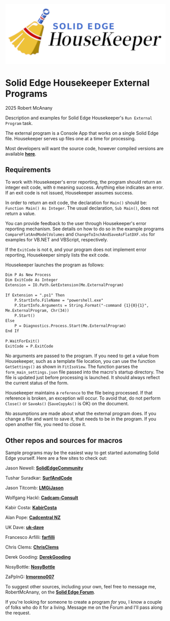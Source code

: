 ![Logo](logo.png)

# Solid Edge Housekeeper External Programs
2025 Robert McAnany

Description and examples for Solid Edge Housekeeper's `Run External Program` task.

The external program is a Console App that works on a single Solid Edge file.  Housekeeper serves up files one at a time for processing.  

Most developers will want the source code, however compiled versions are available [<ins>**here**</ins>](https://github.com/rmcanany/HousekeeperExternalPrograms/releases/).

## Requirements

To work with Housekeeper's error reporting, the program should return an integer exit code, with `0` meaning success.  Anything else indicates an error.  If an exit code is not issued, Housekeeper assumes success.

In order to return an exit code, the declaration for `Main()` should be: `Function Main() As Integer`. The usual declaration, `Sub Main()`, does not return a value.

You can provide feedback to the user through Housekeeper's error reporting mechanism.  See details on how to do so in the example programs `CompareFlatAndModelVolumes` and `ChangeToInchAndSaveAsFlatDXF.vbs` for examples for VB.NET and VBScript, respectively.  

If the `ExitCode` is not `0`, and your program does not implement error reporting, Housekeeper simply lists the exit code.

Housekeeper launches the program as follows:

    Dim P As New Process
    Dim ExitCode As Integer
    Extension = IO.Path.GetExtension(Me.ExternalProgram)

    If Extension = ".ps1" Then
        P.StartInfo.FileName = "powershell.exe"
        P.StartInfo.Arguments = String.Format("-command {1}{0}{1}", Me.ExternalProgram, Chr(34))
        P.Start()
    Else
        P = Diagnostics.Process.Start(Me.ExternalProgram)
    End If

    P.WaitForExit()
    ExitCode = P.ExitCode


No arguments are passed to the program. If you need to get a value from Housekeeper, such as a template file location, you can use the function `GetSettings()` as shown in `FitIsoView`. The function parses the `form_main_settings.json` file passed into the macro's startup directory. The file is updated just before processing is launched. It should always reflect the current status of the form.

Housekeeper maintains a `reference` to the file being processed. If that reference is broken, an exception will occur. To avoid that, do not perform `Close()` or `SaveAs()` (`SaveCopyAs()` is OK) on the document.

No assumptions are made about what the external program does. If you change a file and want to save it, that needs to be in the program.  If you open another file, you need to close it. 

## Other repos and sources for macros

Sample programs may be the easiest way to get started automating Solid Edge yourself. Here are a few sites to check out:

Jason Newell: [**SolidEdgeCommunity**](https://github.com/SolidEdgeCommunity)

Tushar Suradkar: [**SurfAndCode**](http://www.surfandcode.in/2014/01/index-of-all-tutorials-on-this-solid.html)

Jason Titcomb: [**LMGiJason**](https://github.com/LMGiJason)

Wolfgang Hackl: [**Cadcam-Consult**](http://cadcam-consult.com/Page_00/index.html)

Kabir Costa: [**KabirCosta**](https://github.com/kabircosta)

Alan Pope: [**Cadcentral NZ**](https://www.cadcentral.co.nz/macros)

UK Dave: [**uk-dave**](https://github.com/uk-dave/SolidEdge)

Francesco Arfilli: [**farfilli**](https://github.com/farfilli)

Chris Clems: [**ChrisClems**](https://github.com/ChrisClems)

Derek Gooding: [**DerekGooding**](https://github.com/DerekGooding)

NosyBottle: [**NosyBottle**](https://github.com/Nosybottle)

ZaPpInG: [**lrmoreno007**](https://github.com/lrmoreno007)


To suggest other sources, including your own, feel free to message me, RobertMcAnany, on the [**Solid Edge Forum**](https://community.sw.siemens.com/s/topic/0TO4O000000MihiWAC/solid-edge).

If you're looking for someone to create a program *for* you, I know a couple of folks who do it for a living.  Message me on the Forum and I'll pass along the request.




